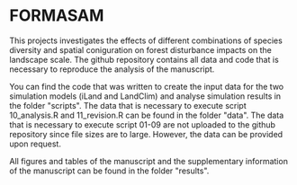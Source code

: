 
# FORMASAM

This projects investigates the effects of different combinations of species diversity and spatial coniguration on forest disturbance impacts on the landscape scale. 
The github repository contains all data and code that is necessary to reproduce the analysis of the manuscript. 

You can find the code that was written to create the input data for the two simulation models (iLand and LandClim) and analyse simulation results in the folder "scripts". 
The data that is necessary to execute script 10_analysis.R and 11_revision.R can be found in the folder "data". The data that is necessary to execute script 01-09 are not 
uploaded to the github repository since file sizes are to large. However, the data can be provided upon request.

All figures and tables of the manuscript and the supplementary information of the manuscript can be found in the folder "results".
